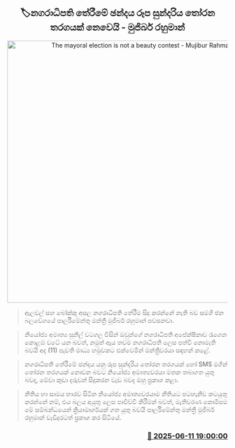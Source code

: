 <p align='center'><b><h2 align='center' title='The mayoral election is not a beauty contest - Mujibur Rahman'>🏷නගරාධිපති තේරීමේ ඡන්දය රූප සුන්දරිය තෝරන තරගයක් නෙවෙයි - මුජිබර් රහුමාන්</h2></b></p>
<p align='center'><img src='https://helakuru.sgp1.cdn.digitaloceanspaces.com/esana/images/lib/mujiber-media-nn.jpg' width='600' alt='The mayoral election is not a beauty contest - Mujibur Rahman'></p>

> ඇලවල් සහ බෝක්කු අසල නගරාධිපති තේරීම සිදු කරන්නේ නැති බව සමගි ජන බලවේගයේ පාර්ලිමේන්තු මන්ත්‍රී මුජිබර් රහුමාන් පවසනවා.

> නියෝජ්‍ය අමාත්‍ය සුනිල් වටගල විසින් ඔවුන්ගේ නගරාධිපති අපේක්ෂිකාව රැගෙන කොළඹ වටේ යන බවත්, නමුත් ඇය තවම නගරාධිපති ලෙස පත්වී නොමැති බවයි අද (11) පැවති මාධ්‍ය හමුවකට එක්වෙමින් මන්ත්‍රීවරයා සඳහන් කළේ.

> නගරාධිපති තේරීමේ ඡන්දය යනු රූප සුන්දරිය තෝරන තරගයක් හෝ SMS මගින් තෝරන තරගයක් නොවන බවට නියෝජ්‍ය අමාත්‍යවරයා මතක තබාගත යුතු බවද, මේවා කුඩා දරුවන් සිදුකරන වැඩ බවද ඔහු ප්‍රකාශ කළා.

> නීතිය හා සාමය භාරව සිටින නියෝජ්‍ය අමාත්‍යවරයාම නීතියට පටහැනිව කටයුතු කරන්නේ නම්, එය බලය අයුතු ලෙස පාවිච්චි කිරීමක් බවත්, මැතිවරණ කොමිසම මේ සම්බන්ධයෙන් ක්‍රියාමාර්ගයක් ගත යුතු බවයි පාර්ලිමේන්තු මන්ත්‍රී මුජිබර් රහුමාන් වැඩිදුරටත් ප්‍රකාශ කර සිටියේ.



<h3 align='right'><a href='https://www.helakuru.lk/esana/p/110903/'>📅 2025-06-11 19:00:00</a></h3>
